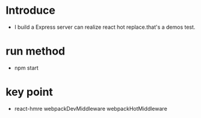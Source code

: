 # Introduce
* I build a Express server can realize react hot replace.that's a demos test.
# run method
* npm start
# key point
* react-hmre webpackDevMiddleware webpackHotMiddleware
